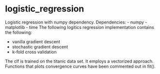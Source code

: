 # logistic_regression
Logistic regression with numpy dependency. 
Dependencies: - numpy
              - matplotlib
              - time
The following logitics regression implementation contains the following:
- vanilla gradient descent
- stochastic gradient descent 
- k-fold cross validation

The clf is trained on the titanic data set. It employs a vectorized approach. Functions that plots convergence curves have been commented out in fit().  
